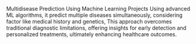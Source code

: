 Multidisease Prediction Using Machine Learning Projects 
Using advanced ML algorithms, it predict multiple diseases simultaneously, considering factor like medical history and genetics, This approach overcomes traditional diagnostic limitations, offering insights for early detection and personalized treatments, ultimately enhancing healthcare outcomes.
